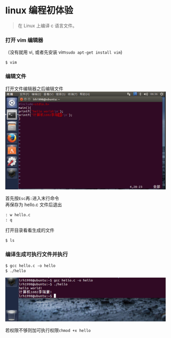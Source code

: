 # linux 编程初体验

> 在 Linux 上编译 c 语言文件。

### 打开 vim 编辑器
（没有就用 vi, 或者先安装 vim`sudo apt-get install vim`)
```
$ vim
```

### 编辑文件

打开文件编辑器之后编辑文件
![](images/ubuntu.png)

首先按`Esc`再`:`进入末行命令  
再保存为 hello.c 文件后退出
```
: w hello.c
: q
```

打开目录看看生成的文件
```
$ ls
```

### 编译生成可执行文件并执行
```
$ gcc hello.c -o hello
$ ./hello
```
![](images/hello.png)

若权限不够则加可执行权限`chmod +x hello`
